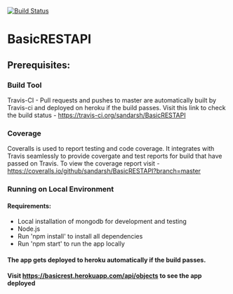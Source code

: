 [![Build Status](https://travis-ci.org/sandarsh/BasicRESTAPI.svg?branch=master)](https://travis-ci.org/sandarsh/BasicRESTAPI)

# BasicRESTAPI

## Prerequisites:

### Build Tool
Travis-CI - Pull requests and pushes to master are automatically built by Travis-ci and deployed on heroku if the build passes.
Visit this link to check the build status - https://travis-ci.org/sandarsh/BasicRESTAPI

### Coverage
Coveralls is used to report testing and code coverage. It integrates with Travis seamlessly to provide covergate and test reports for build that have passed on Travis.
To view the coverage report visit - https://coveralls.io/github/sandarsh/BasicRESTAPI?branch=master

### Running on Local Environment
#### Requirements:
* Local installation of mongodb for development and testing  
* Node.js
* Run 'npm install' to install all dependencies
* Run 'npm start' to run the app locally

#### The app gets deployed to heroku automatically if the build passes.  
#### Visit https://basicrest.herokuapp.com/api/objects to see the app deployed

